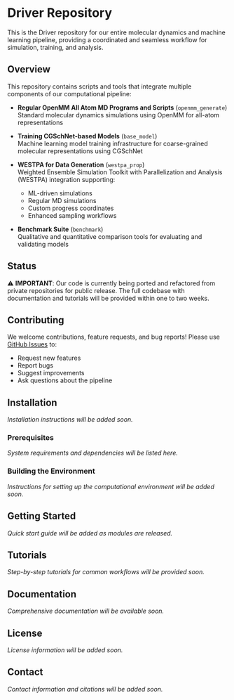 # Driver Repository

This is the Driver repository for our entire molecular dynamics and machine learning pipeline, providing a coordinated and seamless workflow for simulation, training, and analysis.

## Overview

This repository contains scripts and tools that integrate multiple components of our computational pipeline:

* **Regular OpenMM All Atom MD Programs and Scripts** (`openmm_generate`)  
  Standard molecular dynamics simulations using OpenMM for all-atom representations

* **Training CGSchNet-based Models** (`base_model`)  
  Machine learning model training infrastructure for coarse-grained molecular representations using CGSchNet

* **WESTPA for Data Generation** (`westpa_prop`)  
  Weighted Ensemble Simulation Toolkit with Parallelization and Analysis (WESTPA) integration supporting:
  - ML-driven simulations
  - Regular MD simulations
  - Custom progress coordinates
  - Enhanced sampling workflows

* **Benchmark Suite** (`benchmark`)  
  Qualitative and quantitative comparison tools for evaluating and validating models

## Status

⚠️ **IMPORTANT**: Our code is currently being ported and refactored from private repositories for public release. The full codebase with documentation and tutorials will be provided within one to two weeks.

## Contributing

We welcome contributions, feature requests, and bug reports! Please use [GitHub Issues](../../issues) to:
- Request new features
- Report bugs
- Suggest improvements
- Ask questions about the pipeline

## Installation

*Installation instructions will be added soon.*

### Prerequisites

*System requirements and dependencies will be listed here.*

### Building the Environment

*Instructions for setting up the computational environment will be added soon.*

## Getting Started

*Quick start guide will be added as modules are released.*

## Tutorials

*Step-by-step tutorials for common workflows will be provided soon.*

## Documentation

*Comprehensive documentation will be available soon.*

## License

*License information will be added soon.*

## Contact

*Contact information and citations will be added soon.*

